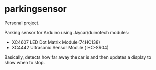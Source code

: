 # parkingsensor
Personal project. 

Parking sensor for Arduino using Jaycar/duinotech modules:
- XC4607 LED Dot Matrix Module (74HC138)
- XC4442 Ultrasonic Sensor Module ( HC-SR04)

Basically, detects how far away the car is and then updates a display to show when to stop.
